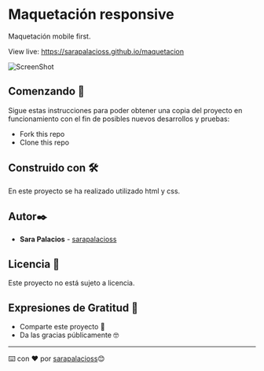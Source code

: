 # Maquetación responsive

Maquetación mobile first.

View live: https://sarapalacioss.github.io/maquetacion

![ScreenShot](https://i.ibb.co/7WfSLm1/screenshot.png)


## Comenzando 🚀

Sigue estas instrucciones para poder obtener una copia del proyecto en funcionamiento con el fin de posibles nuevos desarrollos y pruebas:

- Fork this repo
- Clone this repo


## Construido con 🛠️

En este proyecto se ha realizado utilizado html y css.


## Autor✒️

* **Sara Palacios** - [sarapalacioss](https://github.com/sarapalacioss)


## Licencia 📄

Este proyecto no está sujeto a licencia.

## Expresiones de Gratitud 🎁

* Comparte este proyecto 📢
* Da las gracias públicamente 🤓

---
⌨️ con ❤️ por [sarapalacioss](https://github.com/sarapalacioss)😊

